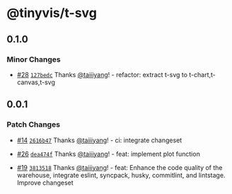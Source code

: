 # @tinyvis/t-svg

## 0.1.0

### Minor Changes

- [#28](https://github.com/taiiiyang/TinyVis/pull/28) [`127bedc`](https://github.com/taiiiyang/TinyVis/commit/127bedc9f4ea86d55f4a31f3dbe3c6cd4980096f) Thanks [@taiiiyang](https://github.com/taiiiyang)! - refactor: extract t-svg to t-chart,t-canvas,t-svg

## 0.0.1

### Patch Changes

- [#14](https://github.com/taiiiyang/TinyVis/pull/14) [`2616b47`](https://github.com/taiiiyang/TinyVis/commit/2616b47cb930c199bbe221ba42759cd78395e703) Thanks [@taiiiyang](https://github.com/taiiiyang)! - ci: integrate changeset

- [#26](https://github.com/taiiiyang/TinyVis/pull/26) [`dea474f`](https://github.com/taiiiyang/TinyVis/commit/dea474f956f6dcddf2481a7ed492b5c2ff0144b2) Thanks [@taiiiyang](https://github.com/taiiiyang)! - feat: implement plot function

- [#19](https://github.com/taiiiyang/TinyVis/pull/19) [`3813518`](https://github.com/taiiiyang/TinyVis/commit/3813518a82e0fc5af6e715c4ce8aa676b5fa81d1) Thanks [@taiiiyang](https://github.com/taiiiyang)! - feat: Enhance the code quality of the warehouse, integrate eslint, syncpack, husky, commitlint, and lintstage. Improve changeset
